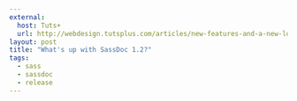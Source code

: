 ```yaml
---
external:
  host: Tuts+
  url: http://webdesign.tutsplus.com/articles/new-features-and-a-new-look-for-sassdoc--cms-21914
layout: post
title: "What's up with SassDoc 1.2?"
tags:
  - sass
  - sassdoc
  - release
---
```

